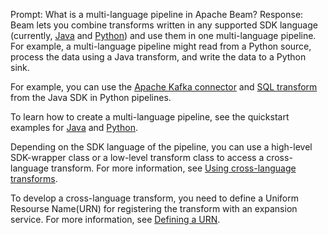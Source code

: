 Prompt:
What is a multi-language pipeline in Apache Beam?
Response:
Beam lets you combine transforms written in any supported SDK language (currently, [Java](https://beam.apache.org/documentation/programming-guide/#1311-creating-cross-language-java-transforms) and [Python](https://beam.apache.org/documentation/programming-guide/#1312-creating-cross-language-python-transforms)) and use them in one multi-language pipeline. For example, a multi-language pipeline might read from a Python source, process the data using a Java transform, and write the data to a Python sink.

For example, you can use the [Apache Kafka connector](https://github.com/apache/beam/blob/master/sdks/python/apache_beam/io/kafka.py) and [SQL transform](https://github.com/apache/beam/blob/master/sdks/python/apache_beam/transforms/sql.py) from the Java SDK in Python pipelines.

To learn how to create a multi-language pipeline, see the quickstart examples for [Java](https://beam.apache.org/documentation/sdks/java-multi-language-pipelines) and [Python](https://beam.apache.org/documentation/sdks/python-multi-language-pipelines).

Depending on the SDK language of the pipeline, you can use a high-level SDK-wrapper class or a low-level transform class to access a cross-language transform. For more information, see [Using cross-language transforms](https://beam.apache.org/documentation/programming-guide/#use-x-lang-transforms).

To develop a cross-language transform, you need to define a Uniform Resourse Name(URN) for registering the transform with an expansion service. For more information, see [Defining a URN](https://beam.apache.org/documentation/programming-guide/#1314-defining-a-urn).



